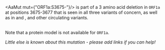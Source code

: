 <AaMut mut={"ORF1a:S3675-"}/> is part of a 3 amino acid deletion in <code>ORF1a</code> at positions 3675-3677 that is seen in all three variants of concern, as well as in <VarOrLin name="21D (Eta)"/> and <VarOrLin name="21F (Iota)"/>, and other circulating variants.
<br/><br/>

Note that a protein model is not available for <code>ORF1a</code>.

_Little else is known about this mutation - please add links if you can help!_
